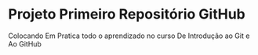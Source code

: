 # Projeto Primeiro Repositório GitHub

Colocando Em Pratica todo o aprendizado no curso De Introdução ao Git e Ao GitHub
